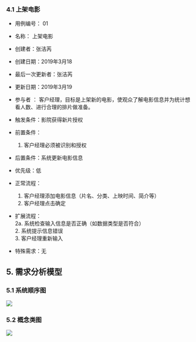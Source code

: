 

### 4.1 上架电影

- 用例编号：      01

- 名称：            上架电影                                                     

- 创建者：张洁芮

- 创建日期：2019年3月18

- 最后一次更新者：张洁芮

- 更新日期：2019年3月19

- 参与者 ：         客户经理，目标是上架新的电影，使观众了解电影信息并为统计想看人数、进行合理的排片做准备。 

- 触发条件：影院获得新片授权

- 前置条件：

  1. 客户经理必须被识别和授权

- 后置条件：系统更新电影信息

- 优先级：低

- 正常流程：
    1. 客户经理添加电影信息（片名、分类、上映时间、简介等）
    2. 客户经理点击确定

- 扩展流程：  
    2a.  系统检查输入信息是否正确（如数据类型是否符合）  
        2. 系统提示信息错误  
        3. 客户经理重新输入

- 特殊需求：无
## 5. 需求分析模型 
### 5.1 系统顺序图
  ![](https://ruangong-wendang.oss-cn-beijing.aliyuncs.com/%E7%94%B5%E5%BD%B1%E4%B8%8A%E6%9E%B6%E9%A1%BA%E5%BA%8F%E5%9B%BE.jpg?Expires=1552918761&OSSAccessKeyId=TMP.AQF2lI-oJV0uCa4eGElRCju409lyDHYAyx4nspF1J2WKpsh0GdHu_ZEJTjk3AAAwLAIUahICUenhBY9LJhSxSqG0_WYWKfACFAdpbSK28VQQk4Ia6-1vvIn4ti7M&Signature=CNQnFO2Cd1WUPRAgAftmB%2BFMdP4%3D
  )
### 5.2 概念类图
![](https://ruangong-wendang.oss-cn-beijing.aliyuncs.com/%E4%B8%8A%E6%9E%B6%E7%94%B5%E5%BD%B1_%E6%A6%82%E5%BF%B5%E7%B1%BB%E5%9B%BE.jpg?Expires=1552918712&OSSAccessKeyId=TMP.AQF2lI-oJV0uCa4eGElRCju409lyDHYAyx4nspF1J2WKpsh0GdHu_ZEJTjk3AAAwLAIUahICUenhBY9LJhSxSqG0_WYWKfACFAdpbSK28VQQk4Ia6-1vvIn4ti7M&Signature=JY5eJODic4pqg0sJ6%2Bri6sgKA14%3D)






